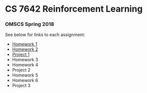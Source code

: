 # CS 7642 Reinforcement Learning
### OMSCS Spring 2018

See below for links to each assignment:

* [Homework 1](./hw1)
* [Homework 2](./hw2)
* [Project 1](./project1)
* Homework 3
* Homework 4
* Project 2
* Homework 5
* Homework 6
* Project 3
